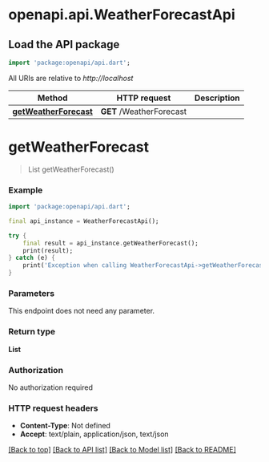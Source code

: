 # openapi.api.WeatherForecastApi

## Load the API package
```dart
import 'package:openapi/api.dart';
```

All URIs are relative to *http://localhost*

Method | HTTP request | Description
------------- | ------------- | -------------
[**getWeatherForecast**](WeatherForecastApi.md#getweatherforecast) | **GET** /WeatherForecast | 


# **getWeatherForecast**
> List<int> getWeatherForecast()



### Example
```dart
import 'package:openapi/api.dart';

final api_instance = WeatherForecastApi();

try {
    final result = api_instance.getWeatherForecast();
    print(result);
} catch (e) {
    print('Exception when calling WeatherForecastApi->getWeatherForecast: $e\n');
}
```

### Parameters
This endpoint does not need any parameter.

### Return type

**List<int>**

### Authorization

No authorization required

### HTTP request headers

 - **Content-Type**: Not defined
 - **Accept**: text/plain, application/json, text/json

[[Back to top]](#) [[Back to API list]](../README.md#documentation-for-api-endpoints) [[Back to Model list]](../README.md#documentation-for-models) [[Back to README]](../README.md)

